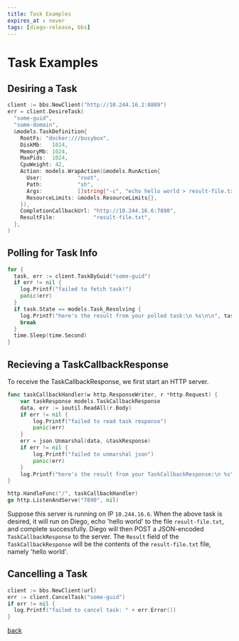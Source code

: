 ```yaml
---
title: Task Examples
expires_at : never
tags: [diego-release, bbs]
---
```

# Task Examples

## Desiring a Task

```go
client := bbs.NewClient("http://10.244.16.2:8889")
err = client.DesireTask(
  "some-guid",
  "some-domain",
  &models.TaskDefinition{
    RootFs: "docker:///busybox",
    DiskMb:   1024,
    MemoryMb: 1024,
    MaxPids:  1024,
    CpuWeight: 42,
    Action: models.WrapAction(&models.RunAction{
      User:           "root",
      Path:           "sh",
      Args:           []string{"-c", "echo hello world > result-file.txt"},
      ResourceLimits: &models.ResourceLimits{},
    }),
    CompletionCallbackUrl: "http://10.244.16.6:7890",
    ResultFile:            "result-file.txt",
  },
)
```

## Polling for Task Info

```go
for {
  task, err := client.TaskByGuid("some-guid")
  if err != nil {
    log.Printf("failed to fetch task!")
    panic(err)
  }
  if task.State == models.Task_Resolving {
    log.Printf("here's the result from your polled task:\n %s\n\n", task.Result)
    break
  }
  time.Sleep(time.Second)
}
```

## Recieving a TaskCallbackResponse

To receive the TaskCallbackResponse, we first start an HTTP server.

```go
func taskCallbackHandler(w http.ResponseWriter, r *http.Request) {
	var taskResponse models.TaskCallbackResponse
	data, err := ioutil.ReadAll(r.Body)
	if err != nil {
		log.Printf("failed to read task response")
		panic(err)
	}
	err = json.Unmarshal(data, &taskResponse)
	if err != nil {
		log.Printf("failed to unmarshal json")
		panic(err)
	}
	log.Printf("here's the result from your TaskCallbackResponse:\n %s\n\n", taskResponse.Result)
}

http.HandleFunc("/", taskCallbackHandler)
go http.ListenAndServe("7890", nil)
```

Suppose this server is running on IP `10.244.16.6`. When the above task is desired, it will run on Diego, echo 'hello world' to the file `result-file.txt`, and complete successfully. Diego will then POST a JSON-encoded `TaskCallbackResponse` to the server. The `Result` field of the `TaskCallbackResponse` will be the contents of the `result-file.txt` file, namely 'hello world'.


## Cancelling a Task

```go
client := bbs.NewClient(url)
err := client.CancelTask("some-guid")
if err != nil {
  log.Printf("failed to cancel task: " + err.Error())
}
```

[back](README.md)
